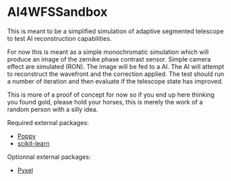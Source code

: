 # AI4WFSSandbox
This is meant to be a simplified simulation of adaptive segmented telescope to test AI reconstruction capabilities. 

For now this is meant as a simple monochromatic simulation which will produce an image of the zernike phase contrast sensor. Simple camera effect are simulated (RON). The image will be fed to a AI. The AI will attempt to reconstruct the wavefront and the correction applied. The test should run a number of iteration and then evaluate if the telescope state has improved. 

This is more of a proof of concept for now so if you end up here thinking you found gold, please hold your horses, this is merely the work of a random person with a silly idea.

Required external packages:

* [Poppy](https://github.com/spacetelescope/poppy)
* [scikit-learn](https://scikit-learn.org/stable/index.html)

Optionnal external packages:

* [Pyxel](https://esa.gitlab.io/pyxel/)
